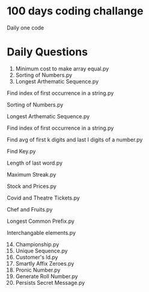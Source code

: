 # 100 days coding challange
Daily one code 
# Daily Questions
1. Minimum cost to make array equal.py
2. Sorting of Numbers.py
3. Longest Arthematic Sequence.py

Find index of first occurrence in a string.py

Sorting of Numbers.py

Longest Arthematic Sequence.py

Find index of first occurrence in a string.py

Find avg of first k digits and last I digits of a number.py

Find Key.py

Length of last word.py

Maximum Streak.py

Stock and Prices.py

Covid and Theatre Tickets.py

Chef and Fruits.py

Longest Common Prefix.py

Interchangable elements.py

14. Championship.py
16. Unique Sequence.py
17. Customer's ld.py
18. Smartly Affix Zeroes.py
19. Pronic Number.py
0. Generate Roll Number.py
1. Persists Secret Message.py

